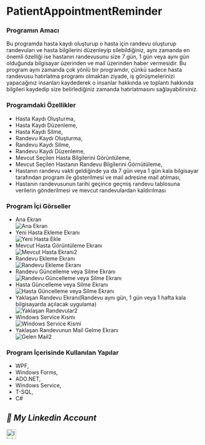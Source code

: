 # PatientAppointmentReminder
### Programın Amacı <br/>
Bu programda hasta kaydı oluşturup o hasta için randevu oluşturup randevuları ve hasta bilgilerini düzenleyip silebildiğiniz, aynı zamanda en önemli özelliği ise hastanın randevusunu size 7 gün, 1 gün veya aynı gün olduğunda bilgisayar üzerinden ve mail üzerinden haber vermesidir.
Bu program aynı zamanda çok yönlü bir programdır, çünkü sadece hasta randevusu hatırlatma programı olmaktan ziyade, iş görüşmelerinizi yapacağınız insanları kaydederek o insanlar hakkında ve toplantı hakkında bilgileri kaydedip size belirlediğiniz zamanda hatırlatmasını
sağlayabilirsiniz.
### Programdaki Özellikler
- Hasta Kaydı Oluşturma,
- Hasta Kaydı Düzenleme,
- Hasta Kaydı Silme,
- Randevu Kaydı Oluşturma,
- Randevu Kaydı Silme,
- Randevu Kaydı Düzenleme,
- Mevcut Seçilen Hasta Bilgilerini Görüntüleme,
- Mevcut Seçilen Hastanın Randevu Bilgilerini Görnütüleme,
- Hastanın randevu vakti geldiğinde ya da 7 gün veya 1 gün kala bilgisayar tarafından program ile gösterilmesi ve mail adresine mail atılması,
- Hastanın randevusunun tarihi geçince geçmiş randevu tablosuna verilerin gönderilmesi ve mevcut randevulardan kaldırılması
### Program İçi Görseller
- Ana Ekran <br/>
![Ana Ekran](https://github.com/user-attachments/assets/78f2f25e-445c-4c31-b6eb-3d2fcf43367c)
- Yeni Hasta Ekleme Ekranı <br/>
![Yeni Hasta Ekle](https://github.com/user-attachments/assets/a0f5dac5-3686-4f1e-acc5-c290b75f3cf6)
- Mevcut Hasta Görüntüleme Ekranı <br/>
![Mevcut Hasta Ekranı2](https://github.com/user-attachments/assets/981d008d-d39b-4c9b-a1d9-c7e21f1eedf1)
- Randevu Ekleme Ekranı <br/>
![Randevu Ekleme Ekranı](https://github.com/user-attachments/assets/39774086-b8aa-420e-b190-c34de2595f37)
- Randevu Güncelleme veya Silme Ekranı <br/>
![Randevu Güncelleme veya Silme Ekranı](https://github.com/user-attachments/assets/65a7d6bb-569f-4183-9bd6-a7a725cb53da)
- Hasta Güncelleme veya Silme Ekranı <br/>
![Hasta Güncelleme veya Silme Ekranı](https://github.com/user-attachments/assets/f03f8ce0-3887-42b1-876c-9ba28bbb8b97)
- Yaklaşan Randevu Ekranı(Randevu aynı gün, 1 gün veya 1 hafta kala bilgisayarda açılacak uygulama) <br/>
![Yaklaşan Randevular2](https://github.com/user-attachments/assets/0cbeb261-dcf6-40a6-b697-9e371ea01b43)
- Windows Service Kısmı <br/>
![Windows Service Kismi](https://github.com/user-attachments/assets/36a835c5-027d-41f0-8821-c9949dc16f79)
- Yaklaşan Randevunun Mail Gelme Ekranı <br/>
![Gelen Mail2](https://github.com/user-attachments/assets/6b37399a-d650-424f-b88d-bcd76e93a0d8)




### Program İçerisinde Kullanılan Yapılar
- WPF,
- Windows Forms,
- ADO.NET,
- Windows Service,
- T-SQL,
- C#

## ***🔗 My Linkedin Account***
<a href="https://www.linkedin.com/in/ali-umur-kucur-2190911b6/" target="_blank">
<img src=https://img.shields.io/badge/linkedin-%231E77B5.svg?&style=for-the-badge&logo=linkedin&logoColor=white alt=linkedin style="margin-bottom: 5px;"height="25" />
